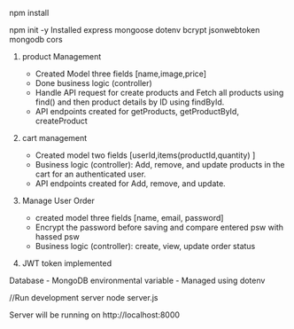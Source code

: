 npm install

npm init -y
Installed express mongoose dotenv bcrypt jsonwebtoken mongodb cors

1. product Management
    - Created Model three fields [name,image,price]
    - Done business logic (controller)
    - Handle API request for create products and Fetch all products  using find() and then product details by ID using findById.
    - API endpoints created for getProducts, getProductById, createProduct

2. cart management 
    - Created model two fields [userId,items(productId,quantity) ]
    - Business logic (controller): Add, remove, and update products in the cart for an authenticated user.
    - API endpoints created for Add, remove, and update.

3. Manage User Order
    - created model three fields [name, email, password]
    - Encrypt the password before saving and compare entered psw with hassed psw
    - Business logic (controller): create, view, update order status

4. JWT token implemented


Database - MongoDB
environmental variable - Managed using dotenv 

//Run development server
node server.js

Server will be running on http://localhost:8000

